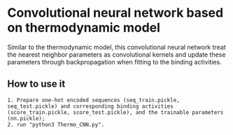 # Convolutional neural network based on thermodynamic model

Similar to the thermodynamic model, this convolutional neural network treat the nearest neighbor parameters as convolutional kernels and update these parameters through backpropagation when fitting to the binding activities.

## How to use it
    1. Prepare one-hot encoded sequences (seq_train.pickle, seq_test.pickle) and corresponding binding activities (score_train.pickle, score_test.pickle), and the trainable parameters (nn.pickle);
    2. run "python3 Thermo_CNN.py".
